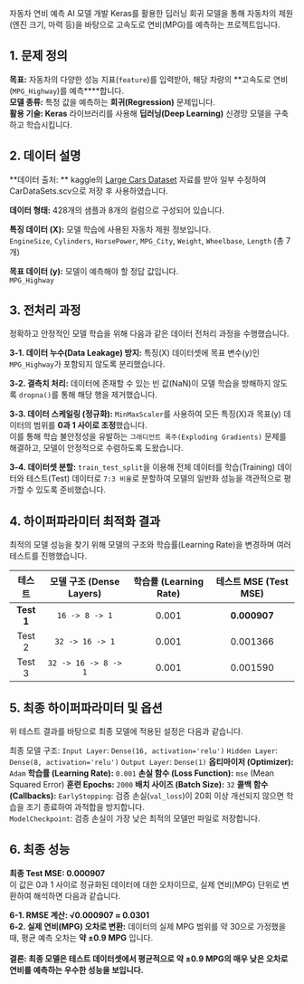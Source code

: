자동차 연비 예측 AI 모델 개발
Keras를 활용한 딥러닝 회귀 모델을 통해 자동차의 제원(엔진 크기, 마력 등)을 바탕으로 고속도로 연비(MPG)를 예측하는 프로젝트입니다.

## 1. 문제 정의
**목표:** 자동차의 다양한 성능 지표(`feature`)를 입력받아, 해당 차량의 **고속도로 연비(`MPG_Highway`)를 예측****합니다.<br>
**모델 종류:** 특정 값을 예측하는 **회귀(Regression)** 문제입니다.<br>
**활용 기술: Keras** 라이브러리를 사용해 **딥러닝(Deep Learning)** 신경망 모델을 구축하고 학습시킵니다.

## 2. 데이터 설명
**데이터 출처: **
kaggle의 [Large Cars Dataset](https://www.kaggle.com/datasets/makslypko/large-cars-dataset/data) 자료를 받아 일부 수정하여 CarDataSets.scv으로 저장 후 사용하였습니다.<br>

**데이터 형태:** 428개의 샘플과 8개의 컬럼으로 구성되어 있습니다.<br>

**특징 데이터 (X):** 모델 학습에 사용된 자동차 제원 정보입니다.<br>
`EngineSize`, `Cylinders`, `HorsePower`, `MPG_City`, `Weight`, `Wheelbase`, `Length` (총 7개)<br>

**목표 데이터 (y):** 모델이 예측해야 할 정답 값입니다.<br>
`MPG_Highway`

## 3. 전처리 과정
정확하고 안정적인 모델 학습을 위해 다음과 같은 데이터 전처리 과정을 수행했습니다.

**3-1. 데이터 누수(Data Leakage) 방지:**
특징(X) 데이터셋에 목표 변수(y)인 `MPG_Highway`가 포함되지 않도록 분리했습니다.

**3-2. 결측치 처리:**
데이터에 존재할 수 있는 빈 값(NaN)이 모델 학습을 방해하지 않도록 `dropna()`를 통해 해당 행을 제거했습니다.

**3-3. 데이터 스케일링 (정규화):**
`MinMaxScaler`를 사용하여 모든 특징(X)과 목표(y) 데이터의 범위를 **0과 1 사이로 조정**했습니다.<br>
이를 통해 학습 불안정성을 유발하는 `그래디언트 폭주(Exploding Gradients)` 문제를 해결하고, 모델이 안정적으로 수렴하도록 도왔습니다.

**3-4. 데이터셋 분할:**
`train_test_split`을 이용해 전체 데이터를 학습(Training) 데이터와 테스트(Test) 데이터로 `7:3 비율`로 분할하여 모델의 일반화 성능을 객관적으로 평가할 수 있도록 준비했습니다.

## 4. 하이퍼파라미터 최적화 결과
최적의 모델 성능을 찾기 위해 모델의 구조와 학습률(Learning Rate)을 변경하며 여러 테스트를 진행했습니다.

| 테스트 | 모델 구조 (Dense Layers) | 학습률 (Learning Rate) | 테스트 MSE (Test MSE) |
| :---: | :---: | :---: | :---: |
| **Test 1** | `16 -> 8 -> 1` | 0.001 | **0.000907** |
| Test 2 | `32 -> 16 -> 1` | 0.001 | 0.001366 |
| Test 3 | `32 -> 16 -> 8 -> 1` | 0.001 | 0.001590 |

## 5. 최종 하이퍼파라미터 및 옵션
위 테스트 결과를 바탕으로 최종 모델에 적용된 설정은 다음과 같습니다.

최종 모델 구조:
`Input Layer`: `Dense(16, activation='relu')`
`Hidden Layer`: `Dense(8, activation='relu')`
`Output Layer`: `Dense(1)`
**옵티마이저 (Optimizer):** `Adam`
**학습률 (Learning Rate):** `0.001`
**손실 함수 (Loss Function):** `mse` (Mean Squared Error)
**훈련 Epochs:** `2000`
**배치 사이즈 (Batch Size):** `32`
**콜백 함수 (Callbacks):**
`EarlyStopping`: 검증 손실(`val_loss`)이 20회 이상 개선되지 않으면 학습을 조기 종료하여 과적합을 방지합니다.<br>
`ModelCheckpoint`: 검증 손실이 가장 낮은 최적의 모델만 파일로 저장합니다.

## 6. 최종 성능
**최종 Test MSE: 0.000907**<br>
이 값은 0과 1 사이로 정규화된 데이터에 대한 오차이므로, 실제 연비(MPG) 단위로 변환하여 해석하면 다음과 같습니다.<br>

**6-1. RMSE 계산: √0.000907 ≈ 0.0301**<br>
**6-2. 실제 연비(MPG) 오차로 변환:**
데이터의 실제 MPG 범위를 약 30으로 가정했을 때, 평균 예측 오차는 **약 ±0.9 MPG** 입니다.<br><br>
**결론: 최종 모델은 테스트 데이터셋에서 평균적으로 약 ±0.9 MPG의 매우 낮은 오차로 연비를 예측하는 우수한 성능을 보입니다.**
